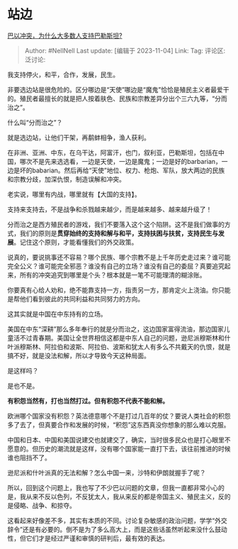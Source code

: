 # 站边

[巴以冲突，为什么大多数人支持巴勒斯坦?](https://www.zhihu.com/question/459470265/answer/3276047730)

> Author: #NellNell
> Last update: [编辑于 2023-11-04]
> Link:
> Tag:
> 评论区:
> 泛讨论:

我支持停火，和平，合作，发展，民生。

非要选边站是很危险的。区分哪边是“天使”哪边是“魔鬼”恰恰是殖民主义者最爱干的。殖民者最擅长的就是把人按着肤色、民族和宗教差异分出个三六九等，“分而治之”。

什么叫“分而治之”？

就是选边站，让他们干架，再鹬蚌相争，渔人获利。

在非洲、亚洲、中东，在乌干达，阿富汗，也门，叙利亚，巴勒斯坦，包括在中国，哪次不是先来选选看，一边是天使，一边是魔鬼；一边是好的barbarian，一边是坏的babarian。然后再给“天使”地位、权力、枪炮、军队，放大两边的民族和宗教分歧，加深仇恨，制造误解和冲突。

老实说，哪里有内战，哪里就有【大国的支持】。

支持来支持去，不是战争和杀戮越来越少，而是越来越多、越来越升级了！

分而治之是西方殖民者的游戏，我们不要落入这个这个陷阱。这不是我们做事的方式，我们的原则是**贯穿始终的支持和解与和平，支持扶困与扶贫，支持民生与发展**。记住这个原则，才能看懂我们的外交政策。

说真的，要说挑事还不容易？哪个民族、哪个宗教不是上千年历史走过来？谁可能完全公义？谁可能完全邪恶？谁没有自己的立场？谁没有自己的委屈？真要追究起来，所有的冲突追究到哪里是个头？根本就是一笔不可能理清的糊涂账。

你要真有心给人劝和，绝不能靠支持一方，指责另一方，那肯定火上浇油。你只能是帮他们看到彼此的共同利益和共同努力的方向。

这其实就是中国在中东持有的立场。

美国在中东“深耕”那么多年奉行的就是分而治之，这边国家富得流油，那边国家儿童活不过青春期。美国让全世界相信这都是中东人自己的问题，逊尼派穆斯林和什叶派穆斯林、阿拉伯和波斯、阿拉伯、波斯和犹太人有多么不共戴天的仇恨，就是搞不好，就是没法和解，所以才导致今天这种局面。

是这样吗？

是也不是。

**有积怨当然有，打也当然打过。但有积怨不代表不能和解。**

欧洲哪个国家没有积怨？英法德意哪个不是打过几百年的仗？要说人类社会的积怨多了去了，但真要合作和发展的时候，“积怨”这东西真没你想象的那么难以克服。

中国和日本、中国和美国说建交也就建交了，确实，当时很多民众也是打心眼里不愿意的。但历史的潮流就是这样，没有哪个国家能一直打下去，该往前推进的时候谁也阻挡不了。

逊尼派和什叶派真的无法和解？怎么中国一来，沙特和伊朗就握手了呢？

所以，回到这个问题上，我也写了不少巴以问题的文章，但我一直都非常小心的是，我从来不反以色列，不反犹太人，我从来反的都是帝国主义、殖民主义，反的是侵略、战争、和掠夺。

这看起来好像差不多，其实有本质的不同。讨论复杂敏感的政治问题，学学“外交辞令”还是有必要的。倒不是为了多么高大上，而是这些话虽然听起来没什么鼓动性，但它们才是经过严谨和审慎的研判后，最有效的表达。

